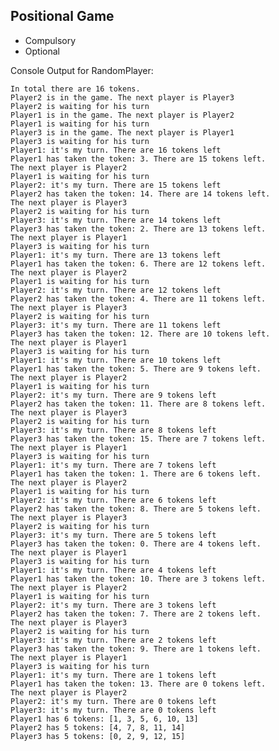 ## Positional Game

- Compulsory
- Optional

Console Output for RandomPlayer:

    In total there are 16 tokens.
    Player2 is in the game. The next player is Player3
    Player2 is waiting for his turn
    Player1 is in the game. The next player is Player2
    Player1 is waiting for his turn
    Player3 is in the game. The next player is Player1
    Player3 is waiting for his turn
    Player1: it's my turn. There are 16 tokens left
    Player1 has taken the token: 3. There are 15 tokens left.
    The next player is Player2
    Player1 is waiting for his turn
    Player2: it's my turn. There are 15 tokens left
    Player2 has taken the token: 14. There are 14 tokens left.
    The next player is Player3
    Player2 is waiting for his turn
    Player3: it's my turn. There are 14 tokens left
    Player3 has taken the token: 2. There are 13 tokens left.
    The next player is Player1
    Player3 is waiting for his turn
    Player1: it's my turn. There are 13 tokens left
    Player1 has taken the token: 6. There are 12 tokens left.
    The next player is Player2
    Player1 is waiting for his turn
    Player2: it's my turn. There are 12 tokens left
    Player2 has taken the token: 4. There are 11 tokens left.
    The next player is Player3
    Player2 is waiting for his turn
    Player3: it's my turn. There are 11 tokens left
    Player3 has taken the token: 12. There are 10 tokens left.
    The next player is Player1
    Player3 is waiting for his turn
    Player1: it's my turn. There are 10 tokens left
    Player1 has taken the token: 5. There are 9 tokens left.
    The next player is Player2
    Player1 is waiting for his turn
    Player2: it's my turn. There are 9 tokens left
    Player2 has taken the token: 11. There are 8 tokens left.
    The next player is Player3
    Player2 is waiting for his turn
    Player3: it's my turn. There are 8 tokens left
    Player3 has taken the token: 15. There are 7 tokens left.
    The next player is Player1
    Player3 is waiting for his turn
    Player1: it's my turn. There are 7 tokens left
    Player1 has taken the token: 1. There are 6 tokens left.
    The next player is Player2
    Player1 is waiting for his turn
    Player2: it's my turn. There are 6 tokens left
    Player2 has taken the token: 8. There are 5 tokens left.
    The next player is Player3
    Player2 is waiting for his turn
    Player3: it's my turn. There are 5 tokens left
    Player3 has taken the token: 0. There are 4 tokens left.
    The next player is Player1
    Player3 is waiting for his turn
    Player1: it's my turn. There are 4 tokens left
    Player1 has taken the token: 10. There are 3 tokens left.
    The next player is Player2
    Player1 is waiting for his turn
    Player2: it's my turn. There are 3 tokens left
    Player2 has taken the token: 7. There are 2 tokens left.
    The next player is Player3
    Player2 is waiting for his turn
    Player3: it's my turn. There are 2 tokens left
    Player3 has taken the token: 9. There are 1 tokens left.
    The next player is Player1
    Player3 is waiting for his turn
    Player1: it's my turn. There are 1 tokens left
    Player1 has taken the token: 13. There are 0 tokens left.
    The next player is Player2
    Player2: it's my turn. There are 0 tokens left
    Player3: it's my turn. There are 0 tokens left
    Player1 has 6 tokens: [1, 3, 5, 6, 10, 13]
    Player2 has 5 tokens: [4, 7, 8, 11, 14]
    Player3 has 5 tokens: [0, 2, 9, 12, 15]
